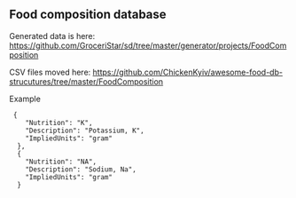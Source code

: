 ## Food composition database

Generated data is here: https://github.com/GroceriStar/sd/tree/master/generator/projects/FoodComposition

CSV files moved here: https://github.com/ChickenKyiv/awesome-food-db-strucutures/tree/master/FoodComposition

Example
```
 {
    "Nutrition": "K",
    "Description": "Potassium, K",
    "ImpliedUnits": "gram"
  },
  {
    "Nutrition": "NA",
    "Description": "Sodium, Na",
    "ImpliedUnits": "gram"
  }
```
